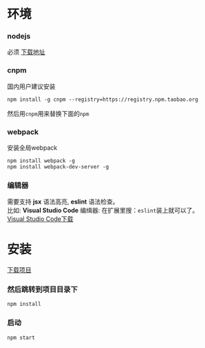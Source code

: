 # 环境

### nodejs

必须 [下载地址](https://nodejs.org/en/)


### cnpm

国内用户建议安装
```default
npm install -g cnpm --registry=https://registry.npm.taobao.org
```
然后用`cnpm`用来替换下面的`npm`
### webpack

安装全局webpack

    npm install webpack -g
    npm install webpack-dev-server -g
### 编辑器

需要支持 **jsx** 语法高亮,  **eslint** 语法检查。<br>
比如: **Visual Studio Code** 编缉器: 在扩展里搜：`eslint`装上就可以了。<br>
 [Visual Studio Code下载](https://code.visualstudio.com/)

# 安装
[下载项目](https://github.com/hezedu/clear/archive/master.zip)
### 然后跳转到项目目录下
```
npm install
```
### 启动
```
npm start
```
